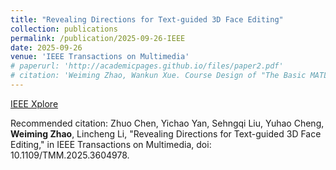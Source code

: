 ```yaml
---
title: "Revealing Directions for Text-guided 3D Face Editing"
collection: publications
permalink: /publication/2025-09-26-IEEE
date: 2025-09-26
venue: 'IEEE Transactions on Multimedia'
# paperurl: 'http://academicpages.github.io/files/paper2.pdf'
# citation: 'Weiming Zhao, Wankun Xue. Course Design of "The Basic MATLAB Practice" for Non-Computer-Science Students, Contemporary Education Research and Teaching Practice 2021.09: 38-39'
---
```


[IEEE Xplore](https://ieeexplore.ieee.org/document/11177229/)



Recommended citation: Zhuo Chen, Yichao Yan, Sehngqi Liu, Yuhao Cheng, **Weiming Zhao**, Lincheng Li, "Revealing Directions for Text-guided 3D Face Editing," in IEEE Transactions on Multimedia, doi: 10.1109/TMM.2025.3604978. 
